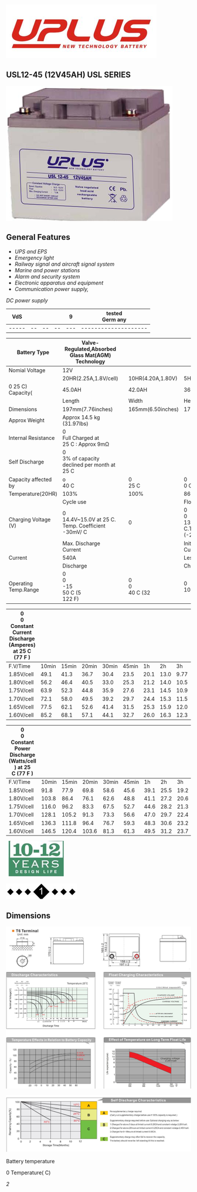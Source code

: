 ![](images/_page_0_Picture_0.jpeg)

## USL12-45 (12V45AH) **USL SERIES**

![](images/_page_0_Picture_2.jpeg)

## **General Features**

- *UPS and EPS*
- *Emergency light*
- *Railway signal and aircraft signal system*
- *Marine and power stations*
- *Alarm and security system*
- *Electronic apparatus and equipment*
- *Communication power supply,*

*DC power supply*

| VdS |  |  |  | 9 | tested<br>Germ any |
|-----|--|--|--|---|--------------------|
|-----|--|--|--|---|--------------------|

| Battery Type         | Valve-Regulated,Absorbed Glass Mat(AGM) Technology   |  |                    |                                                            |                                    |                   |  |  |  |  |
|----------------------|------------------------------------------------------|--|--------------------|------------------------------------------------------------|------------------------------------|-------------------|--|--|--|--|
| Nomial Voltage       | 12V                                                  |  |                    |                                                            |                                    |                   |  |  |  |  |
|                      | 20HR(2.25A,1.8V/cell)                                |  | 10HR(4.20A,1.80V)  | 5HR(7.31A,1.75V)                                           |                                    | 1HR(26.0A,1.60V)  |  |  |  |  |
| 0 25 C)<br>Capacity( | 45.0AH                                               |  | 42.0AH             | 36.55AH                                                    |                                    | 26.0AH            |  |  |  |  |
|                      | Length                                               |  | Width              | Height                                                     |                                    | Total Height      |  |  |  |  |
| Dimensions           | 197mm(7.76inches)                                    |  | 165mm(6.50inches)  | 170mm(6.69inches)                                          |                                    | 170mm(6.69inches) |  |  |  |  |
| Approx Weight        | Approx 14.5 kg (31.97lbs)                            |  |                    |                                                            |                                    |                   |  |  |  |  |
| Internal Resistance  | 0<br>Full Charged at<br>25 C : Approx 9mΩ            |  |                    |                                                            |                                    |                   |  |  |  |  |
| Self Discharge       | 0<br>3% of capacity declined per month at<br>25 C    |  |                    |                                                            |                                    |                   |  |  |  |  |
| Capacity affected by | o<br>40 C                                            |  | 0<br>25 C          | 0<br>0 C                                                   |                                    | 0<br>-15 C        |  |  |  |  |
| Temperature(20HR)    | 103%                                                 |  | 100%               | 86%                                                        |                                    | 65%               |  |  |  |  |
|                      | Cycle use                                            |  |                    | Float use                                                  |                                    |                   |  |  |  |  |
| Charging Voltage (V) | 0<br>14.4V~15.0V at 25 C. Temp. Coefficient -30mV/ C |  | 0                  | 0<br>0<br>13.5V~13.8V at 25 C.Temp. Coefficient (-20mV/ C) |                                    |                   |  |  |  |  |
|                      | Max. Discharge Current                               |  |                    | Initial Charging Current                                   |                                    |                   |  |  |  |  |
| Current              | 540A                                                 |  |                    | Less than 13.5A                                            |                                    |                   |  |  |  |  |
|                      | Discharge                                            |  |                    | Charging                                                   | Storage                            |                   |  |  |  |  |
| Operating Temp.Range | 0<br>0<br>-15<br>50 C (5<br>122 F)                   |  | 0<br>0<br>40 C (32 | 0<br>104 F)                                                | 0<br>0<br>-15<br>40 C (5<br>104 F) |                   |  |  |  |  |

| 0<br>0<br>Constant Current Discharge (Amperes) at 25 C (77 F ) |       |       |       |       |       |      |      |      |      |      |      |      |      |      |
|----------------------------------------------------------------|-------|-------|-------|-------|-------|------|------|------|------|------|------|------|------|------|
| F.V/Time                                                       | 10min | 15min | 20min | 30min | 45min | 1h   | 2h   | 3h   | 4h   | 5h   | 6h   | 8h   | 10h  | 20h  |
| 1.85V/cell                                                     | 49.1  | 41.3  | 36.7  | 30.4  | 23.5  | 20.1 | 13.0 | 9.77 | 8.01 | 6.74 | 5.90 | 4.73 | 4.07 | 2.17 |
| 1.80V/cell                                                     | 56.2  | 46.4  | 40.5  | 33.0  | 25.3  | 21.2 | 14.0 | 10.5 | 8.51 | 7.14 | 6.25 | 4.98 | 4.20 | 2.25 |
| 1.75V/cell                                                     | 63.9  | 52.3  | 44.8  | 35.9  | 27.6  | 23.1 | 14.5 | 10.9 | 8.80 | 7.31 | 6.45 | 5.15 | 4.31 | 2.30 |
| 1.70V/cell                                                     | 72.1  | 58.0  | 49.5  | 39.2  | 29.7  | 24.4 | 15.3 | 11.5 | 9.20 | 7.73 | 6.76 | 5.37 | 4.48 | 2.36 |
| 1.65V/cell                                                     | 77.5  | 62.1  | 52.6  | 41.4  | 31.5  | 25.3 | 15.9 | 12.0 | 9.56 | 7.97 | 6.99 | 5.55 | 4.60 | 2.44 |
| 1.60V/cell                                                     | 85.2  | 68.1  | 57.1  | 44.1  | 32.7  | 26.0 | 16.3 | 12.3 | 9.77 | 8.17 | 7.14 | 5.64 | 4.70 | 2.48 |

| 0<br>0<br>Constant Power Discharge (Watts/cell ) at 25<br>C (77 F ) |       |       |       |       |       |      |      |      |      |      |      |      |      |      |
|---------------------------------------------------------------------|-------|-------|-------|-------|-------|------|------|------|------|------|------|------|------|------|
| F.V/Time                                                            | 10min | 15min | 20min | 30min | 45min | 1h   | 2h   | 3h   | 4h   | 5h   | 6h   | 8h   | 10h  | 20h  |
| 1.85V/cell                                                          | 91.8  | 77.9  | 69.8  | 58.6  | 45.6  | 39.1 | 25.5 | 19.2 | 15.8 | 13.3 | 11.7 | 9.44 | 8.14 | 4.34 |
| 1.80V/cell                                                          | 103.8 | 86.4  | 76.1  | 62.6  | 48.8  | 41.1 | 27.2 | 20.6 | 16.7 | 14.1 | 12.4 | 9.91 | 8.38 | 4.49 |
| 1.75V/cell                                                          | 116.0 | 96.2  | 83.3  | 67.5  | 52.7  | 44.6 | 28.2 | 21.3 | 17.2 | 14.4 | 12.7 | 10.2 | 8.60 | 4.60 |
| 1.70V/cell                                                          | 128.1 | 105.2 | 91.3  | 73.3  | 56.6  | 47.0 | 29.7 | 22.4 | 18.0 | 15.2 | 13.3 | 10.6 | 8.92 | 4.71 |
| 1.65V/cell                                                          | 136.3 | 111.8 | 96.4  | 76.7  | 59.3  | 48.3 | 30.6 | 23.2 | 18.6 | 15.6 | 13.7 | 11.0 | 9.16 | 4.85 |
| 1.60V/cell                                                          | 146.5 | 120.4 | 103.6 | 81.3  | 61.3  | 49.5 | 31.2 | 23.7 | 19.0 | 15.9 | 14.0 | 11.1 | 9.33 | 4.92 |

![](images/_page_0_Picture_16.jpeg)

![](images/_page_0_Picture_17.jpeg)

## **Dimensions**

![](images/_page_1_Figure_1.jpeg)

![](images/_page_1_Figure_2.jpeg)

Battery temperature

0 Temperature( C)

*2*